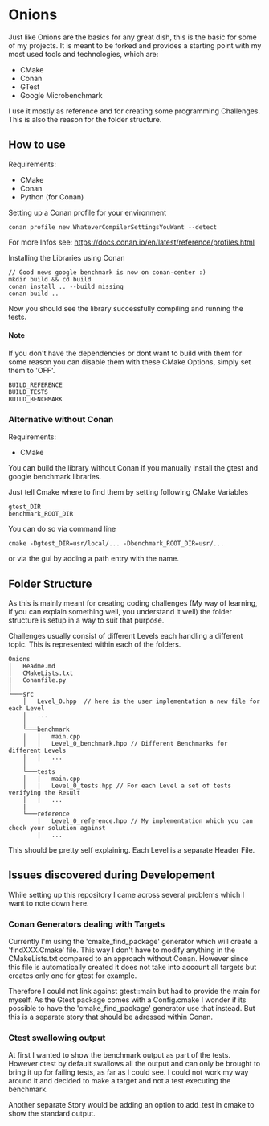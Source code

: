 # Onions
Just like Onions are the basics for any great dish, this is the basic for some of my projects. It is meant to be forked and provides a starting point with my most used tools and technologies, which are:

* CMake
* Conan
* GTest
* Google Microbenchmark

I use it mostly as reference and for creating some programming Challenges. This is also the reason for the folder structure.

## How to use
Requirements:
* CMake
* Conan
* Python (for Conan)

Setting up a Conan profile for your environment
```
conan profile new WhateverCompilerSettingsYouWant --detect
```
For more Infos see: https://docs.conan.io/en/latest/reference/profiles.html

Installing the Libraries using Conan
```
// Good news google benchmark is now on conan-center :)
mkdir build && cd build
conan install .. --build missing
conan build ..
```

Now you should see the library successfully compiling and running the tests.

#### Note
If you don't have the dependencies or dont want to build with them for some reason you can disable them with these CMake Options, simply set them to 'OFF'.

```
BUILD_REFERENCE
BUILD_TESTS
BUILD_BENCHMARK
```

### Alternative without Conan
Requirements:
* CMake

You can build the library without Conan if you manually install the gtest and google benchmark libraries.

Just tell Cmake where to find them by setting following CMake Variables

```
gtest_DIR
benchmark_ROOT_DIR
```

You can do so via command line
```
cmake -Dgtest_DIR=usr/local/... -Dbenchmark_ROOT_DIR=usr/...
```
or via the gui by adding a path entry with the name.

## Folder Structure
As this is mainly meant for creating coding challenges (My way of learning, if you can explain something well, you understand it well) the folder structure is setup in a way to suit that purpose. 

Challenges usually consist of different Levels each handling a different topic. This is represented within each of the folders.

```
Onions
│   Readme.md
│   CMakeLists.txt
|   Conanfile.py    
│
└───src
    │   Level_0.hpp  // here is the user implementation a new file for each Level
    │   ...
    │
    └───benchmark
    │   │   main.cpp
    │   │   Level_0_benchmark.hpp // Different Benchmarks for different Levels
    │   │   ...
    │
    └───tests
    │   |   main.cpp
    │   |   Level_0_tests.hpp // For each Level a set of tests verifying the Result
    │   |   ...
    |
    └───reference
        |   Level_0_reference.hpp // My implementation which you can check your solution against
        |   ...
```

This should be pretty self explaining. Each Level is a separate Header File.

## Issues discovered during Developement
While setting up this repository I came across several problems which I want to note down here.

### Conan Generators dealing with Targets
Currently I'm using the 'cmake_find_package' generator which will create a 'findXXX.Cmake' file. This way I don't have to modify anything in the CMakeLists.txt compared to an approach without Conan. However since this file is automatically created it does not take into account all targets but creates only one for gtest for example.

Therefore I could not link against gtest::main but had to provide the main for myself. As the Gtest package comes with a Config.cmake I wonder if its possible to have the 'cmake_find_package' generator use that instead. But this is a separate story that should be adressed within Conan.

### Ctest swallowing output
At first I wanted to show the benchmark output as part of the tests. However ctest by default swallows all the output and can only be brought to bring it up for failing tests, as far as I could see. I could not work my way around it and decided to make a target and not a test executing the benchmark.

Another separate Story would be adding an option to add_test in cmake to show the standard output. 